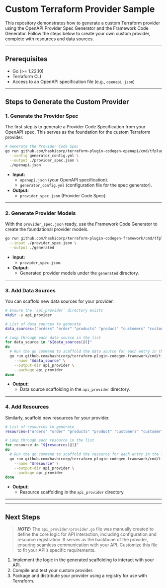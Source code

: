 # Custom Terraform Provider Sample  

This repository demonstrates how to generate a custom Terraform provider using the OpenAPI Provider Spec Generator and the Framework Code Generator. Follow the steps below to create your own custom provider, complete with resources and data sources.

---

## Prerequisites  

- Go (>= 1.22.10)  
- Terraform CLI  
- Access to an OpenAPI specification file (e.g., `openapi.json`)  

---

## Steps to Generate the Custom Provider  

### 1. **Generate the Provider Spec**  

The first step is to generate a Provider Code Specification from your OpenAPI spec. This serves as the foundation for the custom Terraform provider.  

```bash  
# Generate the Provider Code Spec  
go run github.com/hashicorp/terraform-plugin-codegen-openapi/cmd/tfplugingen-openapi@latest generate \
  --config generator_config.yml \
  --output ./provider_spec.json \
  ./openapi.json  
```

- **Input:**  
  - `openapi.json` (your OpenAPI specification).  
  - `generator_config.yml` (configuration file for the spec generator).  
- **Output:**  
  - `provider_spec.json` (Provider Code Spec).  

---

### 2. **Generate Provider Models**  

With the `provider_spec.json` ready, use the Framework Code Generator to create the foundational provider models.  

```bash  
go run github.com/hashicorp/terraform-plugin-codegen-framework/cmd/tfplugingen-framework@latest generate all \
  --input ./provider_spec.json \
  --output ./generated  
```

- **Input:**  
  - `provider_spec.json`.  
- **Output:**  
  - Generated provider models under the `generated` directory.  

---

### 3. **Add Data Sources**  

You can scaffold new data sources for your provider.

```bash  
# Ensure the `api_provider` directory exists  
mkdir -p api_provider  

# List of data sources to generate
data_sources=("orders" "order" "products" "product" "customers" "customer")

# Loop through each data source in the list
for data_source in "${data_sources[@]}"
do
  # Run the go command to scaffold the data source for each entry in the list
  go run github.com/hashicorp/terraform-plugin-codegen-framework/cmd/tfplugingen-framework@latest scaffold data-source \
    --name "$data_source" \
    --output-dir api_provider \
    --package api_provider
done
```

- **Output:**  
  - Data source scaffolding in the `api_provider` directory.  

---

### 4. **Add Resources**  

Similarly, scaffold new resources for your provider.

```bash  
# List of resources to generate
resources=("orders" "order" "products" "product" "customers" "customer")

# Loop through each resource in the list
for resource in "${resources[@]}"
do
  # Run the go command to scaffold the resource for each entry in the list
  go run github.com/hashicorp/terraform-plugin-codegen-framework/cmd/tfplugingen-framework@latest scaffold resource \
    --name "$resource" \
    --output-dir api_provider \
    --package api_provider
done
```

- **Output:**  
  - Resource scaffolding in the `api_provider` directory.  

---
---

## Next Steps

> **_NOTE:_** The `api_provider/provider.go` file was manually created to define the core logic for API interaction, including configuration and resource registration. It serves as the backbone of the provider, ensuring seamless communication with your API. Customize this file to fit your API’s specific requirements.

1. Implement the logic in the generated scaffolding to interact with your API.  
2. Compile and test your custom provider.  
3. Package and distribute your provider using a registry for use with Terraform.  